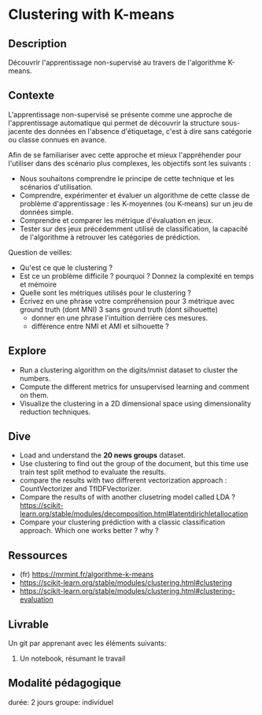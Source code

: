 # Clustering with K-means


## Description

Découvrir l'apprentissage non-supervisé au travers de l'algorithme K-means.

## Contexte

L'apprentissage non-supervisé se présente comme une approche de l'apprentissage automatique qui permet de découvrir la structure sous-jacente des données en l'absence d'étiquetage, c'est à dire sans catégorie ou classe connues en avance.


Afin de se familiariser avec cette approche et mieux l'appréhender pour l'utiliser dans des scénario plus complexes, les objectifs sont les suivants : 
* Nous souhaitons comprendre le principe de cette technique et les scénarios d'utilisation.
* Comprendre, expérimenter et évaluer un algorithme de cette classe de problème d'apprentissage : les  K-moyennes (ou K-means) sur un jeu de données simple.
* Comprendre et comparer les métrique d'évaluation en jeux.
* Tester sur des jeux précédemment utilisé de classification, la capacité de l'algorithme à retrouver les catégories de prédiction.


Question de veilles:

* Qu'est ce que le clustering ?
* Est ce un problème difficile ? pourquoi ? Donnez la complexité en temps et mémoire 
* Quelle sont les métriques utilisés pour le clustering ?
* Écrivez en une phrase votre compréhension pour 3 métrique avec ground truth (dont MNI) 3 sans ground truth (dont silhouette)
	* donner en une phrase l'intuition derrière ces mesures.
    * différence entre NMI et AMI et silhouette ?

## Explore 

- Run a clustering algorithm on the digits/mnist dataset to cluster the numbers.
- Compute the different metrics for unsupervised learning and comment on them.
- Visualize the clustering in a 2D dimensional space using dimensionality reduction techniques.

## Dive

- Load and understand the **20 news groups** dataset.
- Use clustering to find out the group of the document, but this time use train test split method to evaluate the results.
- compare the results with two diffrerent vectorization approach : CountVectorizer and TfIDFVectorizer.
- Compare the results of with another clusetring model called LDA ? https://scikit-learn.org/stable/modules/decomposition.html#latentdirichletallocation
- Compare your clustering prédiction with a classic classification approach. Which one works better ? why ?


## Ressources

* (fr) https://mrmint.fr/algorithme-k-means
* https://scikit-learn.org/stable/modules/clustering.html#clustering
* https://scikit-learn.org/stable/modules/clustering.html#clustering-evaluation



## Livrable

Un git par apprenant avec les éléments suivants:
1. Un notebook, résumant le travail

## Modalité pédagogique

durée: 2 jours
groupe: individuel

